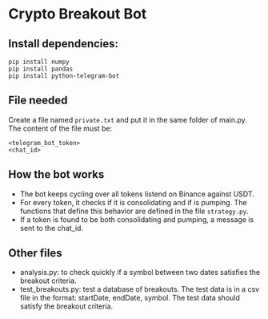 # Crypto Breakout Bot

## Install dependencies:
```
pip install numpy
pip install pandas
pip install python-telegram-bot
```

## File needed
Create a file named ```private.txt``` and put it in the same folder of main.py.
The content of the file must be:

```
<telegram_bot_token>
<chat_id>
```

## How the bot works
* The bot keeps cycling over all tokens listend on Binance against USDT.
* For every token, it checks if it is consolidating and if is pumping. The functions that define this behavior are defined in the file ```strategy.py```.
* If a token is found to be both consolidating and pumping, a message is sent to the chat_id.

## Other files
* analysis.py: to check quickly if a symbol between two dates satisfies the breakout criteria.
* test_breakouts.py: test a database of breakouts. The test data is in a csv file in the format: startDate, endDate, symbol. The test data should satisfy the breakout criteria.